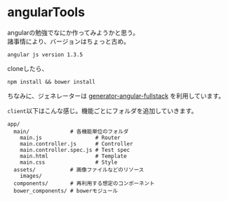 # angularTools

angularの勉強でなにか作ってみようかと思う。  
諸事情により、バージョンはちょっと古め。

```
angular js version 1.3.5
```



cloneしたら、

```
npm install && bower install
```


ちなみに、ジェネレーターは [generator-angular-fullstack](https://github.com/DaftMonk/generator-angular-fullstack) を利用しています。

`client`以下はこんな感じ。機能ごとにフォルダを追加していきます。

```
app/
  main/             # 各機能単位のフォルダ
    main.js                 # Router
    main.controller.js      # Controller
    main.controller.spec.js # Test spec
    main.html               # Template
    main.css                # Style
  assets/　　　      # 画像ファイルなどのリソース
    images/
  components/       # 再利用する想定のコンポーネント
  bower_components/ # bowerモジュール
```

